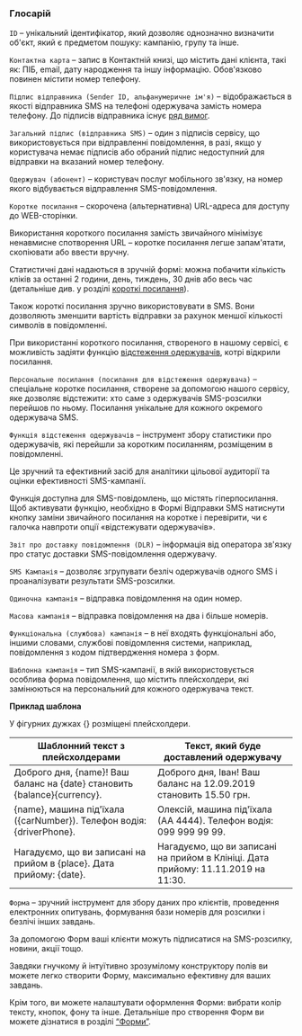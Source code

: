 ### Глосарій

<span data-anchor="glossary-id">`ID`</span> – унікальний ідентифікатор, який дозволяє однозначно визначити об'єкт, який є предметом пошуку: кампанію, групу та інше.

<span data-anchor="glossary-contact-card">`Контактна карта`</span> – запис в Контактній книзі, що містить дані клієнта, такі як: ПІБ, email, дату народження та іншу інформацію.
 Обов'язково повинен містити номер телефону.

<span data-anchor="glossary-sender-id">`Підпис відправника (Sender ID, альфанумеричне ім'я)`</span> – відображається в якості відправника SMS на телефоні одержувача замість номера телефону.
До підписів відправника існує [ряд вимог](../sender-id/sender-id).

<span data-anchor="glossary-shared-senderid">`Загальний підпис (відправника SMS)`</span> – один з підписів сервісу, що використовується при відправленні повідомлення, в разі, якщо у користувача немає підписів або обраний підпис недоступний для відправки на вказаний номер телефону. 

<span data-anchor="glossary-recipient">`Одержувач (абонент)`</span> – користувач послуг мобільного зв'язку, на номер якого відбувається відправлення SMS-повідомлення.

<span data-anchor="glossary-shortlink">`Коротке посилання`</span> – скорочена (альтернативна) URL-адреса для доступу до WEB-сторінки. 

Використання короткого посилання замість звичайного мінімізує ненавмисне спотворення URL – коротке посилання легше запам'ятати, скопіювати або ввести вручну. 

Статистичні дані надаються в зручній формі: можна побачити кількість кліків за останні 2 години, день, тиждень, 30 днів або весь час (детальніше див. у розділі [короткі посилання](../url-shortener/how-to-shorten-url)). 

Також короткі посилання зручно використовувати в SMS. Вони дозволяють зменшити вартість відправки за рахунок меншої кількості символів в повідомленні. 

При використанні короткого посилання, створеного в нашому сервісі, є можливість задіяти функцію [відстеження одержувачів](#glossary-recipienttracking), котрі відкрили посилання.

<span data-anchor="glossary-personal-link">`Персональне посилання (посилання для відстеження одержувача)`</span> – спеціальне коротке посилання, створене за допомогою нашого сервісу, яке дозволяє відстежити: хто саме з одержувачів SMS-розсилки перейшов по ньому. Посилання унікальне для кожного окремого одержувача SMS. 

<span data-anchor="glossary-recipienttracking">`Функція відстеження одержувачів`</span> – інструмент збору статистики про одержувачів, які перейшли за коротким посиланням, розміщеним в повідомленні. 

Це зручний та ефективний засіб для аналітики цільової аудиторії та оцінки ефективності SMS-кампанії.

Функція доступна для SMS-повідомлень, що містять гіперпосилання. Щоб активувати функцію, необхідно в Формі Відправки SMS натиснути кнопку заміни звичайного посилання на коротке і перевірити, чи є галочка навпроти опції «відстежувати одержувачів».  

<span data-anchor="glossary-dlr">`Звіт про доставку повідомлення (DLR)`</span> – інформація від оператора зв'язку про статус доставки SMS-повідомлення одержувачу. 

<span data-anchor="glossary-sms-campaign">`SMS Кампанія`</span> – дозволяє згрупувати безліч одержувачів одного SMS і проаналізувати результати SMS-розсилки. 

<span data-anchor="glossary-single-campaign">`Одиночна кампанія`</span> – відправка повідомлення на один номер.

<span data-anchor="glossary-mass-campaign">`Масова кампанія`</span> – відправка повідомлення на два і більше номерів.

<span data-anchor="glossary-functional-campaign">`Функціональна (службова) кампанія`</span> – в неї входять функціональні або, іншими словами, службові повідомлення системи, наприклад, повідомлення з кодом підтвердження номера з форм.

<span data-anchor="glossary-template">`Шаблонна кампанія`</span> – тип SMS-кампанії, в якій використовується особлива форма повідомлення, що містить плейсхолдери, які замінюються на персональний для кожного одержувача текст.

**Приклад шаблона**

У фігурних дужках {} розміщені плейсхолдери.  

Шаблонний текст з плейсхолдерами      | Текст, який буде доставлений одержувачу    
-----------------|---------
Доброго дня, {name}! Ваш баланс на {date} становить {balance}{currency}.     | Доброго дня, Іван! Ваш баланс на 12.09.2019 становить 15.50 грн.  
{name}, машина під'їхала ({carNumber}). Телефон водія: {driverPhone}.    | Олексій, машина під'їхала (АА 4444). Телефон водія: 099 999 99 99.
Нагадуємо, що ви записані на прийом в {place}. Дата прийому: {date}.    | Нагадуємо, що ви записані на прийом в Клініці. Дата прийому: 11.11.2019 на 11:30.  

<span data-anchor="glossary-form">`Форма`</span> – зручний інструмент для збору даних про клієнтів, проведення електронних опитувань, формування бази номерів для розсилки і безлічі інших завдань. 

За допомогою Форм ваші клієнти можуть підписатися на SMS-розсилку, новини, акції тощо.

Завдяки гнучкому й інтуїтивно зрозумілому конструктору полів ви можете легко створити Форму, максимально ефективну для ваших завдань.

Крім того, ви можете налаштувати оформлення Форми: вибрати колір тексту, кнопок, фону та інше. 
Детальніше про створення Форм ви можете дізнатися в розділі [“Форми”](../forms/how-to-create-form).  

